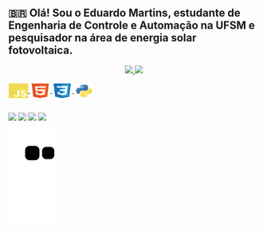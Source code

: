 ## 🇧🇷 Olá! Sou o Eduardo Martins, estudante de Engenharia de Controle e Automação na UFSM e pesquisador na área de energia solar fotovoltaica.
<div align="center">
  <a href="https://github.com/EduardoMMartins">
  <img height="180em" src="https://github-readme-stats.vercel.app/api?username=EduardoMMartins&show_icons=true&theme=yeblu&include_all_commits=true&count_private=true"/>
  <img height="180em" src="https://github-readme-stats.vercel.app/api/top-langs/?username=EduardoMMartins&layout=compact&langs_count=7&theme=yeblu"/>
</div>
<div style="display: inline_block"><br>
  <img align="center" alt="Edu-Js" height="30" width="40" src="https://raw.githubusercontent.com/devicons/devicon/master/icons/javascript/javascript-plain.svg">
  <img align="center" alt="Edu-HTML" height="30" width="40" src="https://raw.githubusercontent.com/devicons/devicon/master/icons/html5/html5-original.svg">
  <img align="center" alt="Edu-CSS" height="30" width="40" src="https://raw.githubusercontent.com/devicons/devicon/master/icons/css3/css3-original.svg">
  <img align="center" alt="Edu-Python" height="30" width="40" src="https://raw.githubusercontent.com/devicons/devicon/master/icons/python/python-original.svg">
  <!--<img align="right" alt="Edu-pic" height="150" style="border-radius:50px;" src="">-->
</div>
  
  ##
 
<div> 
  <a href="https://www.linkedin.com/in/eduardomellomartins/" target="_blank"><img src="https://img.shields.io/badge/-LinkedIn-%230077B5?style=for-the-badge&logo=linkedin&logoColor=white" target="_blank"></a> 
  <a href="https://www.instagram.com/e.mmartins/" target="_blank"><img src="https://img.shields.io/badge/-Instagram-%23E4405F?style=for-the-badge&logo=instagram&logoColor=white" target="_blank"></a>
  <a href="https://twitter.com/emmartins12" target="_blank"><img src="https://img.shields.io/badge/Twitter-1DA1F2?style=for-the-badge&logo=twitter&logoColor=white" target="_blank"></a>
  <a href="https://open.spotify.com/user/e.mmartins" target="_blank"><img src="https://img.shields.io/badge/Spotify-1ED760?&style=for-the-badge&logo=spotify&logoColor=white" target="_blank"></a> 
  
  ![Snake animation](https://github.com/EduardoMMartins/EduardoMMartins/blob/output/github-contribution-grid-snake.svg)
</div>

  <!--https://img.shields.io/badge/Spotify-1ED760?&style=for-the-badge&logo=spotify&logoColor=white-->
